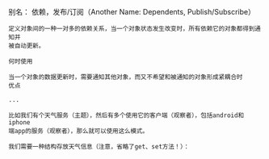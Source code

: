  别名： 依赖，发布/订阅（Another Name: Dependents, Publish/Subscribe）

    定义对象间的一种一对多的依赖关系，当一个对象状态发生改变时，所有依赖它的对象都得到通知并
    被自动更新。

    何时使用

    当一个对象的数据更新时，需要通知其他对象，而又不希望和被通知的对象形成紧耦合时
    优点

    ...

    比如我们有个天气服务（主题），然后有多个使用它的客户端（观察者），包括android和iphone
    端app的服务（观察者），那么就可以使用这么模式。

    我们需要一种结构存放天气信息（注意，省略了get、set方法！）：